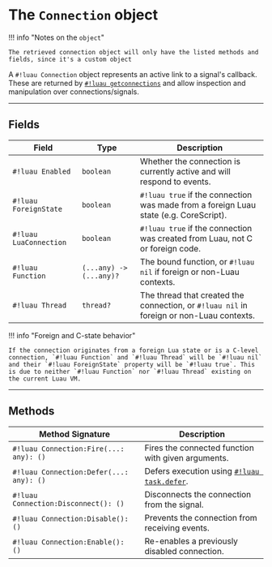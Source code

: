 # The `Connection` object

!!! info "Notes on the `object`"

    The retrieved connection object will only have the listed methods and fields, since it's a custom object

A `#!luau Connection` object represents an active link to a signal's callback. These are returned by [`#!luau getconnections`](./getconnections.md) and allow inspection and manipulation over connections/signals.

---

## Fields

| Field               | Type        | Description                                                                 |
|---------------------|-------------|-----------------------------------------------------------------------------|
| `#!luau Enabled`       | `boolean`               | Whether the connection is currently active and will respond to events.     |
| `#!luau ForeignState`  | `boolean`               | `#!luau true` if the connection was made from a foreign Luau state (e.g. CoreScript). |
| `#!luau LuaConnection` | `boolean`               | `#!luau true` if the connection was created from Luau, not C or foreign code.        |
| `#!luau Function`      | `(...any) -> (...any)?` | The bound function, or `#!luau nil` if foreign or non-Luau contexts.                        |
| `#!luau Thread`        | `thread?`               | The thread that created the connection, or `#!luau nil` in foreign or non-Luau contexts.       |

!!! info "Foreign and C-state behavior"

    If the connection originates from a foreign Lua state or is a C-level connection, `#!luau Function` and `#!luau Thread` will be `#!luau nil` and their `#!luau ForeignState` property will be `#!luau true`. This is due to neither `#!luau Function` nor `#!luau Thread` existing on the current Luau VM.

---

## Methods

| Method Signature                           | Description                                                     |
|--------------------------------------------|-----------------------------------------------------------------|
| `#!luau Connection:Fire(...: any): ()`       | Fires the connected function with given arguments. |
| `#!luau Connection:Defer(...: any): ()`      | Defers execution using [`#!luau task.defer`](https://create.roblox.com/docs/reference/engine/libraries/task#defer).     |
| `#!luau Connection:Disconnect(): ()`         | Disconnects the connection from the signal.                    |
| `#!luau Connection:Disable(): ()`            | Prevents the connection from receiving events.                 |
| `#!luau Connection:Enable(): ()`             | Re-enables a previously disabled connection.                   |
